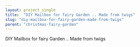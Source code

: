 ```yaml
---
layout: project_single
title:  "DIY Mailbox for fairy Garden .. Made from twigs"
slug: "diy-mailbox-for-fairy-garden-made-from-twigs"
parent: "christmas-fairy-garden"
---
```

DIY Mailbox for fairy Garden .. Made from twigs
